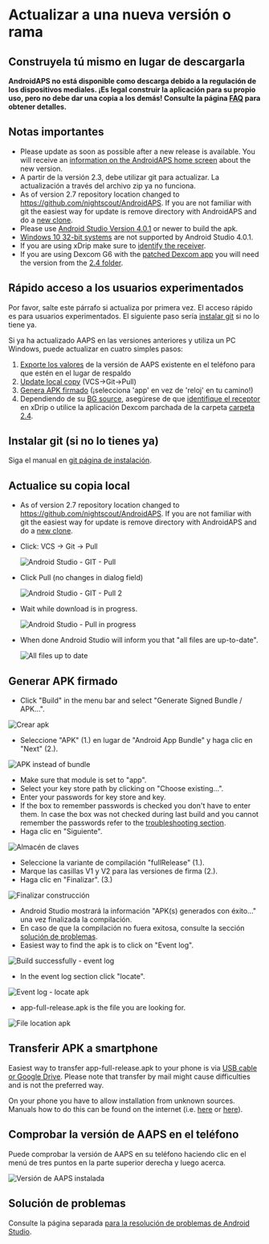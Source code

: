 # Actualizar a una nueva versión o rama

## Construyela tú mismo en lugar de descargarla

**AndroidAPS no está disponible como descarga debido a la regulación de los dispositivos mediales. ¡Es legal construir la aplicación para su propio uso, pero no debe dar una copia a los demás! Consulte la página [FAQ](../Getting-Started/FAQ.md) para obtener detalles.**

## Notas importantes

* Please update as soon as possible after a new release is available. You will receive an [information on the AndroidAPS home screen](../Installing-AndroidAPS/Releasenotes#release-notes) about the new version.
* A partir de la versión 2.3, debe utilizar git para actualizar. La actualización a través del archivo zip ya no funciona.
* As of version 2.7 repository location changed to <https://github.com/nightscout/AndroidAPS>. If you are not familiar with git the easiest way for update is remove directory with AndroidAPS and do a [new clone](../Installing-AndroidAPS/Building-APK.html).
* Please use [Android Studio Version 4.0.1](https://developer.android.com/studio/) or newer to build the apk.
* [Windows 10 32-bit systems](../Installing-AndroidAPS/troubleshooting_androidstudio#unable-to-start-daemon-process) are not supported by Android Studio 4.0.1.
* If you are using xDrip make sure to [identify the receiver](../Configuration/xdrip#identify-receiver).
* If you are using Dexcom G6 with the [patched Dexcom app](../Hardware/DexcomG6#if-using-g6-with-patched-dexcom-app) you will need the version from the [2.4 folder](https://github.com/dexcomapp/dexcomapp/tree/master/2.4).

## Rápido acceso a los usuarios experimentados

Por favor, salte este párrafo si actualiza por primera vez. El acceso rápido es para usuarios experimentados. El siguiente paso sería [instalar git](../Installing-AndroidAPS/git-install.rst) si no lo tiene ya.

Si ya ha actualizado AAPS en las versiones anteriores y utiliza un PC Windows, puede actualizar en cuatro simples pasos:

1. [Exporte los valores](../Usage/ExportImportSettings#how-to-export-settings) de la versión de AAPS existente en el teléfono para que estén en el lugar de respaldo
2. [Update local copy](../Installing-AndroidAPS/Update-to-new-version#update-your-local-copy) (VCS->Git->Pull)
3. [Genera APK firmado](../Installing-AndroidAPS/Update-to-new-version#generate-signed-apk) (¡selecciona 'app' en vez de 'reloj' en tu camino!)
4. Dependiendo de su [BG source](../Configuration/BG-Source.rst), asegúrese de que [identifique el receptor](../Configuration/xdrip#identify-receiver) en xDrip o utilice la aplicación Dexcom parchada de la carpeta [carpeta 2.4](https://github.com/dexcomapp/dexcomapp/tree/master/2.4).

## Instalar git (si no lo tienes ya)

Siga el manual en [git página de instalación](../Installing-AndroidAPS/git-install.rst).

## Actualice su copia local

* As of version 2.7 repository location changed to <https://github.com/nightscout/AndroidAPS>. If you are not familiar with git the easiest way for update is remove directory with AndroidAPS and do a [new clone](../Installing-AndroidAPS/Building-APK.html).
* Click: VCS -> Git -> Pull
    
    ![Android Studio - GIT - Pull](../images/AndroidStudio361_Update01.png)

* Click Pull (no changes in dialog field)
    
    ![Android Studio - GIT - Pull 2](../images/AndroidStudio361_Update02a.png)

* Wait while download is in progress.
    
    ![Android Studio - Pull in progress](../images/AndroidStudio361_Update03.png)

* When done Android Studio will inform you that "all files are up-to-date".
    
    ![All files up to date](../images/AndroidStudio361_Update04.png)

## Generar APK firmado

<!--- Text is maintained in page building-apk.md --->

* Click "Build" in the menu bar and select "Generate Signed Bundle / APK...".

![Crear apk](../images/AndroidStudio361_27.png)

* Seleccione "APK" (1.) en lugar de "Android App Bundle" y haga clic en "Next" (2.).

![APK instead of bundle](../images/AndroidStudio361_28.png)

* Make sure that module is set to "app".
* Select your key store path by clicking on "Choose existing...".
* Enter your passwords for key store and key.
* If the box to remember passwords is checked you don't have to enter them. In case the box was not checked during last build and you cannot remember the passwords refer to the [troubleshooting section](../Installing-AndroidAPS/troubleshooting_androidstudio#lost-keystore).
* Haga clic en "Siguiente".

![Almacén de claves](../images/AndroidStudio361_Update05.png)

* Seleccione la variante de compilación "fullRelease" (1.). 
* Marque las casillas V1 y V2 para las versiones de firma (2.).
* Haga clic en "Finalizar". (3.)

![Finalizar construcción](../images/AndroidStudio361_32.png)

* Android Studio mostrará la información "APK(s) generados con éxito..." una vez finalizada la compilación.
* En caso de que la compilación no fuera exitosa, consulte la sección [solución de problemas](../Installing-AndroidAPS/troubleshooting_androidstudio.rst).
* Easiest way to find the apk is to click on "Event log".

![Build successfully - event log](../images/AndroidStudio361_33.png)

* In the event log section click "locate".

![Event log - locate apk](../images/AndroidStudio361_34.png)

* app-full-release.apk is the file you are looking for.

![File location apk](../images/AndroidStudio361_35.png)

## Transferir APK a smartphone

Easiest way to transfer app-full-release.apk to your phone is via [USB cable or Google Drive](https://support.google.com/android/answer/9064445?hl=en). Please note that transfer by mail might cause difficulties and is not the preferred way.

On your phone you have to allow installation from unknown sources. Manuals how to do this can be found on the internet (i.e. [here](https://www.expressvpn.com/de/support/vpn-setup/enable-apk-installs-android/) or [here](https://www.androidcentral.com/unknown-sources)).

## Comprobar la versión de AAPS en el teléfono

Puede comprobar la versión de AAPS en su teléfono haciendo clic en el menú de tres puntos en la parte superior derecha y luego acerca.

![Versión de AAPS instalada](../images/Update_VersionCheck.png)

## Solución de problemas

Consulte la página separada [para la resolución de problemas de Android Studio](../Installing-AndroidAPS/troubleshooting_androidstudio.rst).